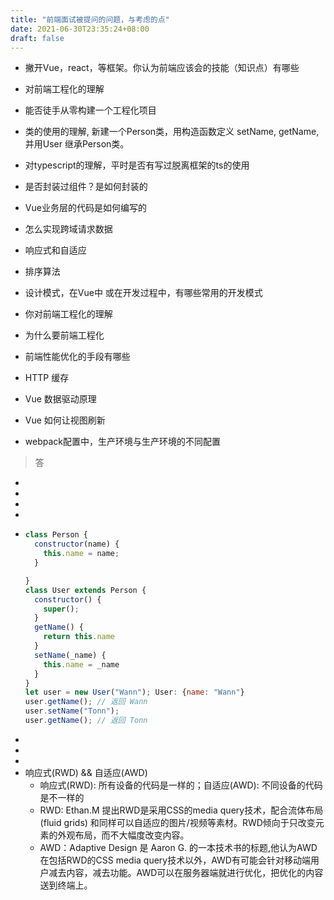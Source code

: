 ```yaml
---
title: "前端面试被提问的问题，与考虑的点"
date: 2021-06-30T23:35:24+08:00
draft: false
---
```

<!--more-->

- 撇开Vue，react，等框架。你认为前端应该会的技能（知识点）有哪些
- 对前端工程化的理解
- 能否徒手从零构建一个工程化项目
- 类的使用的理解, 新建一个Person类，用构造函数定义 setName, getName, 并用User 继承Person类。
- 对typescript的理解，平时是否有写过脱离框架的ts的使用
- 是否封装过组件？是如何封装的
- Vue业务层的代码是如何编写的
- 怎么实现跨域请求数据
- 响应式和自适应

- 排序算法
- 设计模式，在Vue中 或在开发过程中，有哪些常用的开发模式
- 你对前端工程化的理解
- 为什么要前端工程化
- 前端性能优化的手段有哪些
- HTTP 缓存
- Vue 数据驱动原理
- Vue 如何让视图刷新
- webpack配置中，生产环境与生产环境的不同配置

> 答

- 
- 
- 
- 
- ```javascript
  class Person {
    constructor(name) {
      this.name = name;
    }

  }
  class User extends Person {
    constructor() {
      super();
    }
    getName() {
      return this.name
    }
    setName(_name) {
      this.name = _name
    }
  }
  let user = new User("Wann"); User: {name: "Wann"} 
  user.getName(); // 返回 Wann
  user.setName("Tonn");
  user.getName(); // 返回 Tonn
  ```
- 
- 
-
- 响应式(RWD) && 自适应(AWD) 
  - 响应式(RWD): 所有设备的代码是一样的；自适应(AWD): 不同设备的代码是不一样的
  - RWD: Ethan.M 提出RWD是采用CSS的media query技术，配合流体布局(fluid grids) 和同样可以自适应的图片/视频等素材。RWD倾向于只改变元素的外观布局，而不大幅度改变内容。
  - AWD：Adaptive Design 是 Aaron G. 的一本技术书的标题,他认为AWD在包括RWD的CSS media query技术以外，AWD有可能会针对移动端用户减去内容，减去功能。AWD可以在服务器端就进行优化，把优化的内容送到终端上。
